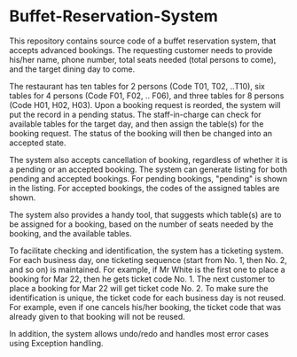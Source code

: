 # Buffet-Reservation-System

This repository contains source code of a buffet reservation system, that accepts advanced bookings. The requesting customer needs to provide his/her name, phone number, total seats needed (total persons to come), and the target dining day to come.

The restaurant has ten tables for 2 persons (Code T01, T02, ..T10), six tables for 4 persons (Code F01, F02, .. F06), and three tables for 8 persons (Code H01, H02, H03). Upon a booking request is reorded, the system will put the record in a pending status. The staff-in-charge can check for available tables for the target day, and then assign the table(s) for the booking request. The status of the booking will then be changed into an accepted state.

The system also accepts cancellation of booking, regardless of whether it is a pending or an accepted booking.
The system can generate listing for both pending and accepted bookings. For pending bookings, "pending" is shown in the listing. For accepted bookings, the codes of the assigned tables are shown.

The system also provides a handy tool, that suggests which table(s) are to be assigned for a booking, based on the number of seats needed by the booking, and the available tables.

To facilitate checking and identification, the system has a ticketing system. For each business day, one ticketing sequence (start from No. 1, then No. 2, and so on) is maintained. For example, if Mr White is the first one to place a booking for Mar 22, then he gets ticket code No. 1. The next customer to place a booking for Mar 22 will get ticket code No. 2. To make sure the identification is unique, the ticket code for each business day is not reused. For example, even if one cancels his/her booking, the ticket code that was already given to that booking will not be reused. 

In addition, the system allows undo/redo and handles most error cases using Exception handling. 

